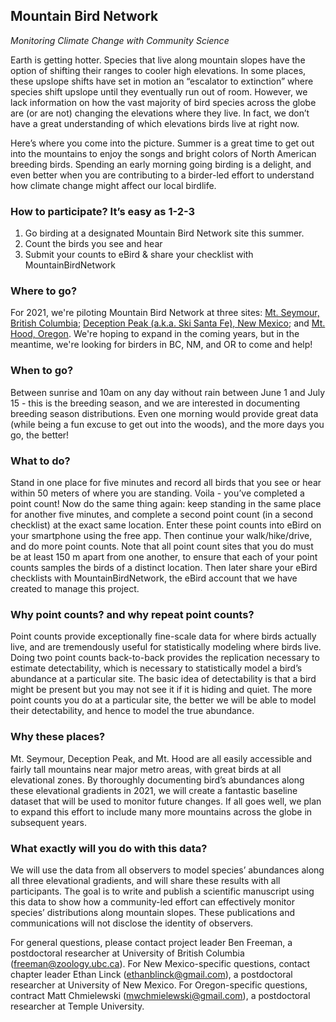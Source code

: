 ## Mountain Bird Network
*Monitoring Climate Change with Community Science*

Earth is getting hotter. Species that live along mountain slopes have the option of shifting their ranges to cooler high elevations. In some places, these upslope shifts have set in motion an “escalator to extinction” where species shift upslope until they eventually run out of room. However, we lack information on how the vast majority of bird species across the globe are (or are not) changing the elevations where they live. In fact, we don’t have a great understanding of which elevations birds live at right now. 

Here’s where you come into the picture. Summer is a great time to get out into the mountains to enjoy the songs and bright colors of North American breeding birds. Spending an early morning going birding is a delight, and even better when you are contributing to a birder-led effort to understand how climate change might affect our local birdlife.

### How to participate? It’s easy as 1-2-3

1.	Go birding at a designated Mountain Bird Network site this summer. 
2.	Count the birds you see and hear 
3.	Submit your counts to eBird & share your checklist with MountainBirdNetwork

### Where to go? 

For 2021, we're piloting Mountain Bird Network at three sites: [Mt. Seymour, British Columbia](https://www.peakbagger.com/peak.aspx?pid=884); [Deception Peak (a.k.a. Ski Santa Fe), New Mexico](https://www.peakbagger.com/peak.aspx?pid=31703); and [Mt. Hood, Oregon](https://www.peakbagger.com/Peak.aspx?pid=2382). We're hoping to expand in the coming years, but in the meantime, we're looking for birders in BC, NM, and OR to come and help!

### When to go?
Between sunrise and 10am on any day without rain between June 1 and July 15 - this is the breeding season, and we are interested in documenting breeding season distributions. Even one morning would provide great data (while being a fun excuse to get out into the woods), and the more days you go, the better!

### What to do?
Stand in one place for five minutes and record all birds that you see or hear within 50 meters of where you are standing. Voila - you’ve completed a point count! Now do the same thing again: keep standing in the same place for another five minutes, and complete a second point count (in a second checklist) at the exact same location. Enter these point counts into eBird on your smartphone using the free app. Then continue your walk/hike/drive, and do more point counts. Note that all point count sites that you do must be at least 150 m apart from one another, to ensure that each of your point counts samples the birds of a distinct location. Then later share your eBird checklists with MountainBirdNetwork, the eBird account that we have created to manage this project. 

### Why point counts? and why repeat point counts?
Point counts provide exceptionally fine-scale data for where birds actually live, and are tremendously useful for statistically modeling where birds live. Doing two point counts back-to-back provides the replication necessary to estimate detectability, which is necessary to statistically model a bird’s abundance at a particular site. The basic idea of detectability is that a bird might be present but you may not see it if it is hiding and quiet. The more point counts you do at a particular site, the better we will be able to model their detectability, and hence to model the true abundance.

### Why these places?
Mt. Seymour, Deception Peak, and Mt. Hood are all easily accessible and fairly tall mountains near major metro areas, with great birds at all elevational zones. By thoroughly documenting bird’s abundances along these elevational gradients in 2021, we will create a fantastic baseline dataset that will be used to monitor future changes. If all goes well, we plan to expand this effort to include many more mountains across the globe in subsequent years. 

### What exactly will you do with this data?
We will use the data from all observers to model species’ abundances along all three elevational gradients, and will share these results with all participants. The goal is to write and publish a scientific manuscript using this data to show how a community-led effort can effectively monitor species’ distributions along mountain slopes. These publications and communications will not disclose the identity of observers. 

For general questions, please contact project leader Ben Freeman, a postdoctoral researcher at University of British Columbia (freeman@zoology.ubc.ca). For New Mexico-specific questions, contact chapter leader Ethan Linck (ethanblinck@gmail.com), a postdoctoral researcher at University of New Mexico. For Oregon-specific questions, contract Matt Chmielewski (mwchmielewski@gmail.com), a postdoctoral researcher at Temple University. 


